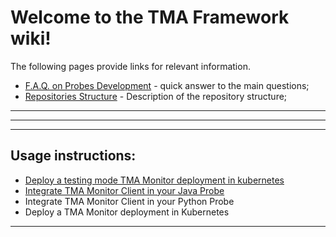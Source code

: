 # Welcome to the TMA Framework wiki!


The following pages provide links for relevant information. 

* [F.A.Q. on Probes Development](F.A.Q.-on-Probes-Development) - quick answer to the main questions;
* [Repositories Structure](Repositories-Structure) - Description of the repository structure;

***



***


***

## Usage instructions:
* [Deploy a testing mode TMA Monitor deployment in kubernetes](Deploy-a-testing-mode-TMA-Monitor-deployment-in-kubernetes)
* [Integrate TMA Monitor Client in your Java Probe](Integrate-TMA-Monitor-Client-in-your-Java-Probe)
* Integrate TMA Monitor Client in your Python Probe
* Deploy a TMA Monitor deployment in Kubernetes


***


